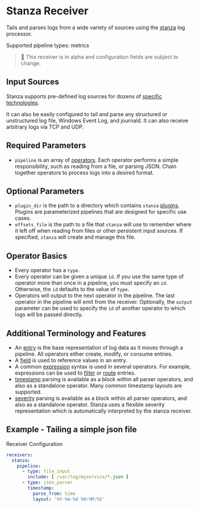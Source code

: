 # Stanza Receiver

Tails and parses logs from a wide variety of sources using the [stanza](https://github.com/observIQ/stanza/tree/master/docs) log processor.

Supported pipeline types: metrics

> :construction: This receiver is in alpha and configuration fields are subject to change.

## Input Sources

Stanza supports pre-defined log sources for dozens of [specific technologies](https://github.com/observIQ/stanza-plugins/tree/master/plugins).

It can also be easily configured to tail and parse any structured or unstructured log file, Windows Event Log, and journald. It can also receive arbitrary logs via TCP and UDP.

## Required Parameters

- `pipeline` is an array of [operators](https://github.com/observIQ/stanza/blob/master/docs/README.md#what-operators-are-available). Each operator performs a simple responsibility, such as reading from a file, or parsing JSON. Chain together operators to process logs into a desired format.

## Optional Parameters

- `plugin_dir` is the path to a directory which contains `stanza` [plugins](https://github.com/observIQ/stanza/blob/master/docs/plugins.md). Plugins are parameterized pipelines that are designed for specific use cases.
- `offsets_file` is the path to a file that `stanza` will use to remember where it left off when reading from files or other persistent input sources. If specified, `stanza` will create and manage this file.

## Operator Basics

- Every operator has a `type`.
- Every operator can be given a unique `id`. If you use the same type of operator more than once in a pipeline, you must specify an `id`. Otherwise, the `id` defaults to the value of `type`.
- Operators will output to the next operator in the pipeline. The last operator in the pipeline will emit from the receiver. Optionally, the `output` parameter can be used to specify the `id` of another operator to which logs will be passed directly.

## Additional Terminology and Features

- An [entry](https://github.com/observIQ/stanza/blob/master/docs/types/entry.md) is the base representation of log data as it moves through a pipeline. All operators either create, modify, or consume entries.
- A [field](https://github.com/observIQ/stanza/blob/master/docs/types/field.md) is used to reference values in an entry.
- A common [expression](https://github.com/observIQ/stanza/blob/master/docs/types/expression.md) syntax is used in several operators. For example, expressions can be used to [filter](https://github.com/observIQ/stanza/blob/master/docs/operators/filter.md) or [route](https://github.com/observIQ/stanza/blob/master/docs/operators/router.md) entries.
- [timestamp](https://github.com/observIQ/stanza/blob/master/docs/types/timestamp.md) parsing is available as a block within all parser operators, and also as a standalone operator. Many common timestamp layouts are supported.
- [severity](https://github.com/observIQ/stanza/blob/master/docs/types/severity.md) parsing is available as a block within all parser operators, and also as a standalone operator. Stanza uses a flexible severity representation which is automatically interpreted by the stanza receiver.

## Example - Tailing a simple json file

Receiver Configuration
```yaml
receivers:
  stanza:
    pipeline:
      - type: file_input
        include: [ /var/log/myservice/*.json ]
      - type: json_parser
        timestamp:
          parse_from: time
          layout: '%Y-%m-%d %H:%M:%S'
```
